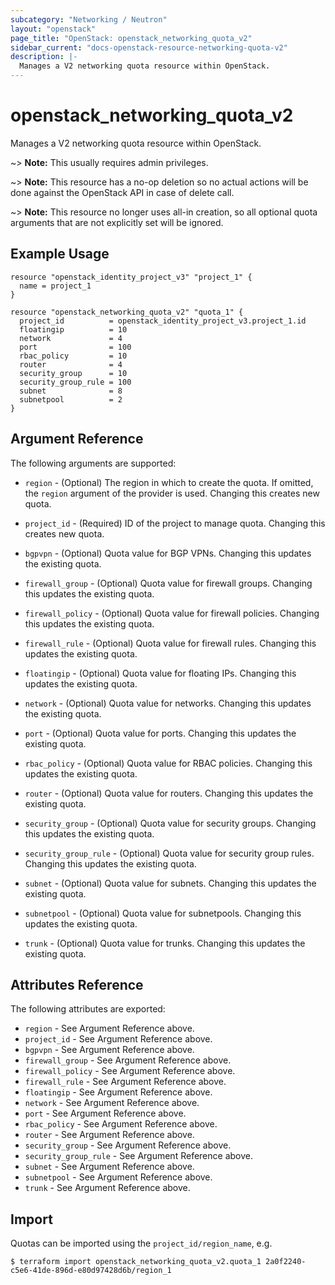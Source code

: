 ```yaml
---
subcategory: "Networking / Neutron"
layout: "openstack"
page_title: "OpenStack: openstack_networking_quota_v2"
sidebar_current: "docs-openstack-resource-networking-quota-v2"
description: |-
  Manages a V2 networking quota resource within OpenStack.
---
```


# openstack\_networking\_quota\_v2

Manages a V2 networking quota resource within OpenStack.

~> **Note:** This usually requires admin privileges.

~> **Note:** This resource has a no-op deletion so no actual actions will be
done against the OpenStack API in case of delete call.

~> **Note:** This resource no longer uses all-in creation, so all optional
quota arguments that are not explicitly set will be ignored.

## Example Usage

```hcl
resource "openstack_identity_project_v3" "project_1" {
  name = project_1
}

resource "openstack_networking_quota_v2" "quota_1" {
  project_id          = openstack_identity_project_v3.project_1.id
  floatingip          = 10
  network             = 4
  port                = 100
  rbac_policy         = 10
  router              = 4
  security_group      = 10
  security_group_rule = 100
  subnet              = 8
  subnetpool          = 2
}
```

## Argument Reference

The following arguments are supported:

* `region` - (Optional) The region in which to create the quota. If omitted,
  the `region` argument of the provider is used. Changing this creates new
  quota.

* `project_id` - (Required) ID of the project to manage quota. Changing this
  creates new quota.

* `bgpvpn` - (Optional) Quota value for BGP VPNs. Changing this updates the
  existing quota.

* `firewall_group` - (Optional) Quota value for firewall groups. Changing this
  updates the existing quota.

* `firewall_policy` - (Optional) Quota value for firewall policies. Changing
  this updates the existing quota.

* `firewall_rule` - (Optional) Quota value for firewall rules. Changing this
  updates the existing quota.

* `floatingip` - (Optional) Quota value for floating IPs. Changing this updates
  the existing quota.

* `network` - (Optional) Quota value for networks. Changing this updates the
  existing quota.

* `port` - (Optional) Quota value for ports. Changing this updates the existing
  quota.

* `rbac_policy` - (Optional) Quota value for RBAC policies. Changing this
  updates the existing quota.

* `router` - (Optional) Quota value for routers. Changing this updates the
  existing quota.

* `security_group` - (Optional) Quota value for security groups. Changing this
  updates the existing quota.

* `security_group_rule` - (Optional) Quota value for security group rules.
  Changing this updates the existing quota.

* `subnet` - (Optional) Quota value for subnets. Changing this updates the
  existing quota.

* `subnetpool` - (Optional) Quota value for subnetpools. Changing this updates
  the existing quota.

* `trunk` - (Optional) Quota value for trunks. Changing this updates the
  existing quota.

## Attributes Reference

The following attributes are exported:

* `region` - See Argument Reference above.
* `project_id` - See Argument Reference above.
* `bgpvpn` - See Argument Reference above.
* `firewall_group` - See Argument Reference above.
* `firewall_policy` - See Argument Reference above.
* `firewall_rule` - See Argument Reference above.
* `floatingip` - See Argument Reference above.
* `network` - See Argument Reference above.
* `port` - See Argument Reference above.
* `rbac_policy` - See Argument Reference above.
* `router` - See Argument Reference above.
* `security_group` - See Argument Reference above.
* `security_group_rule` - See Argument Reference above.
* `subnet` - See Argument Reference above.
* `subnetpool` - See Argument Reference above.
* `trunk` - See Argument Reference above.

## Import

Quotas can be imported using the `project_id/region_name`, e.g.

```
$ terraform import openstack_networking_quota_v2.quota_1 2a0f2240-c5e6-41de-896d-e80d97428d6b/region_1
```
